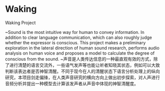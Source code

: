 # Waking
 Waking Project

~Sound is the most intuitive way for human to convey information. In addition to clear language communication, which can also roughly judge whether the expressor is conscious. This project makes a preliminary exploration in the lateral direction of human sound research, performs audio analysis on human voice and proposes a model to calculate the degree of conscious from the sound. 
~声音是人类传达信息的一种最直观有效的方式，除了进行清楚的语言交流外，一些语气发声等也能让听者知晓其状态，例如可以大致判断该表达者是否神智清醒。不同于现今在人的清醒状态下语言分析处理上的纵向研究，本项目剑走偏锋，在人类声音研究的横向方向上做出初步探索，对人声进行音频分析并提出一种模型去计算该发声者从声音中体现的神智清醒度。
